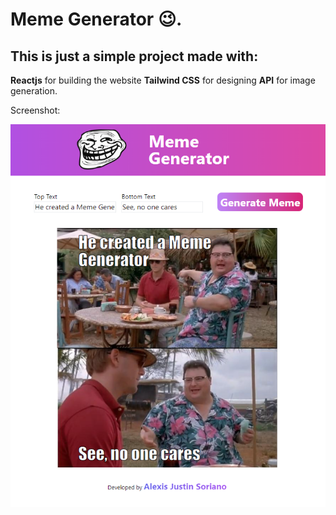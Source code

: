 # Meme Generator 😉.

## This is just a simple project made with:

**Reactjs** for building the website
**Tailwind CSS** for designing
**API** for image generation.

Screenshot:

![SampleImage](./src/images/sample1.png)